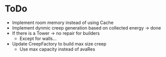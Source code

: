 # ToDo

* Implement room memory instead of using Cache
* Implement dynmic creep generation based on collected energy -> done
* If there is a Tower -> no repair for builders
    * Except for walls...
* Update CreepFactory to build max size creep
    * Use max capacity instead of avaRes